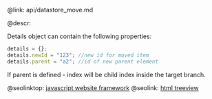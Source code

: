 @link: api/datastore_move.md

@descr:

Details object can contain the following properties:

~~~js
details = {};
details.newId = "123"; //new id for moved item
details.parent = "a2"; //id of new parent element
~~~

If parent is defined - index will be child index inside the target branch. 

@seolinktop: [javascript website framework](https://webix.com)
@seolink: [html treeview](https://webix.com/widget/tree/)